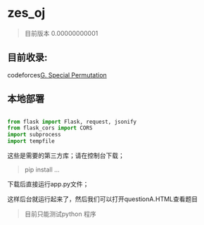 <!--
 * @Author: Z-Es-0 141395766+Z-Es-0@users.noreply.github.com
 * @Date: 2024-08-14 20:04:35
 * @LastEditors: Z-Es-0 141395766+Z-Es-0@users.noreply.github.com
 * @LastEditTime: 2024-08-15 00:44:25
 * @FilePath: \24data\README.md
 * @Description: 这是默认设置,请设置`customMade`, 打开koroFileHeader查看配置 进行设置: https://github.com/OBKoro1/koro1FileHeader/wiki/%E9%85%8D%E7%BD%AE
-->
# zes_oj

> 目前版本 0.00000000001

## 目前收录:

codeforces[G. Special Permutation](https://codeforces.com/contest/1352/problem/G)

## 本地部署

```python

from flask import Flask, request, jsonify
from flask_cors import CORS
import subprocess
import tempfile

```

这些是需要的第三方库；请在控制台下载；

> pip install ...


下载后直接运行app.py文件；

这样后台就运行起来了，然后我们可以打开questionA.HTML查看题目


> 目前只能测试python 程序

